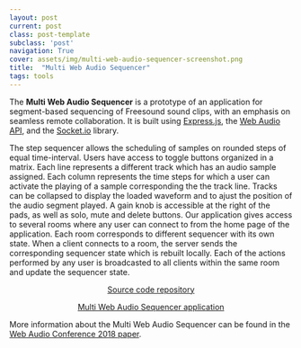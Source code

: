 ```yaml
---
layout: post
current: post
class: post-template
subclass: 'post'
navigation: True
cover: assets/img/multi-web-audio-sequencer-screenshot.png
title:  "Multi Web Audio Sequencer"
tags: tools
---
```


The **Multi Web Audio Sequencer** is a prototype of an application for segment-based sequencing of Freesound sound clips, with an emphasis on seamless remote collaboration. It is built using <a href="https://expressjs.com/" target="_blank">Express.js</a>, the <a href="https://developer.mozilla.org/fr/docs/Web/API/Web_Audio_API" target="_blank">Web Audio API</a>, and the <a href="https://socket.io/" target="_blank">Socket.io</a> library. 

The step sequencer allows the scheduling of samples on rounded steps of equal time-interval. Users have access to toggle buttons organized in a matrix. Each line represents a different track which has an audio sample assigned. Each column represents the time steps for which a user can activate the playing of a sample corresponding the the track line. Tracks can be collapsed to display the loaded waveform and to ajust the position of the audio segment played. A gain knob is accessible at the right of the pads, as well as solo, mute and delete buttons. Our application gives access to several rooms where any user can connect to from the home page of the application. Each room corresponds to different sequencer with its own state. When a client connects to a room, the server sends the corresponding sequencer state which is rebuilt locally. Each of the actions performed by any user is broadcasted to all clients within the same room and update the sequencer state.


<p style="text-align: center;"> 
<a href="https://github.com/Multi-Web-Audio/multi-web-audio-sequencer" target="_blank">Source code repository</a> 
</p>

<p style="text-align: center;"> 
<a href="https://labs.freesound.org/sequencer/" target="_blank">Multi Web Audio Sequencer application</a> 
</p>

More information about the Multi Web Audio Sequencer can be found in the [Web Audio Conference 2018 paper](https://webaudioconf.com/papers/multi-web-audio-sequencer-collaborative-music-making.pdf).
